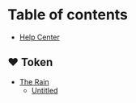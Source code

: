 # Table of contents

* [Help Center](README.md)

## ❤️ Token

* [The Rain](token/the-rain/README.md)
  * [Untitled](token/the-rain/untitled.md)

